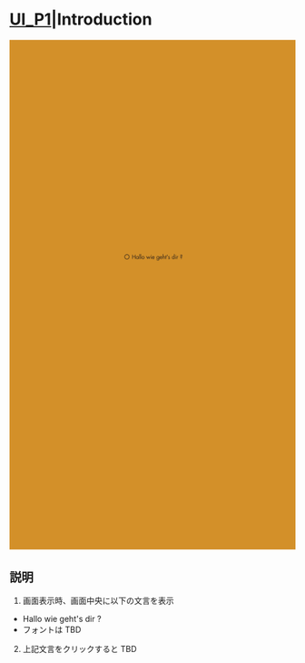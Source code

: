 # [UI_P1](UIDetail/UI_P1_Introduction/detail.md)|Introduction

![Introduction](introduction.png "Introduction")

## 説明

1. 画面表示時、画面中央に以下の文言を表示
  * Hallo wie geht's dir ?
  * フォントは TBD

2. 上記文言をクリックすると TBD
